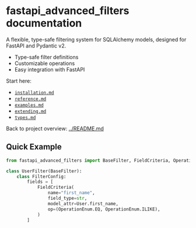 # fastapi_advanced_filters documentation

A flexible, type-safe filtering system for SQLAlchemy models, designed for FastAPI and Pydantic v2.

- Type-safe filter definitions
- Customizable operations
- Easy integration with FastAPI

Start here:

- [`installation.md`](installation.md)
- [`reference.md`](reference.md)
- [`examples.md`](examples.md)
- [`extending.md`](extending.md)
- [`types.md`](types.md)

Back to project overview: [../README.md](../README.md)

## Quick Example

```python
from fastapi_advanced_filters import BaseFilter, FieldCriteria, OperationEnum

class UserFilter(BaseFilter):
    class FilterConfig:
        fields = [
            FieldCriteria(
                name="first_name",
                field_type=str,
                model_attr=User.first_name,
                op=(OperationEnum.EQ, OperationEnum.ILIKE),
            )
        ]
```
